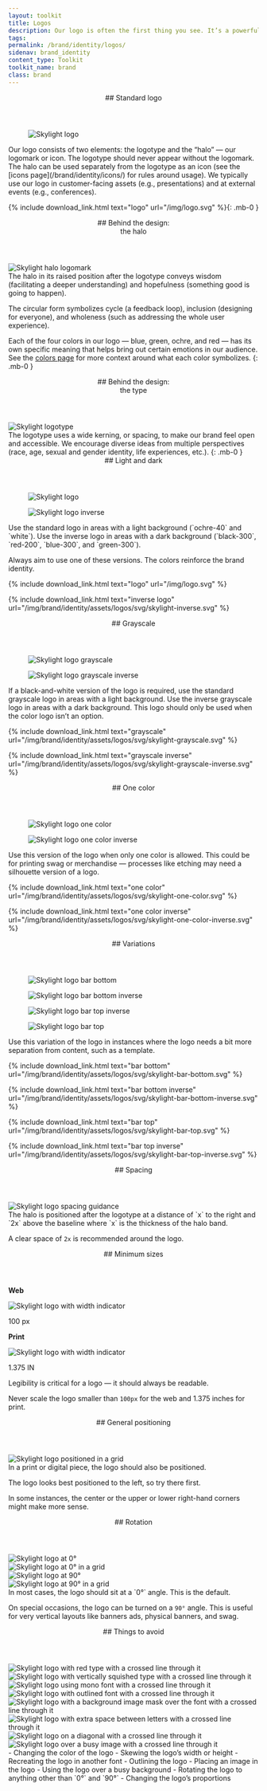 ```yaml
---
layout: toolkit
title: Logos
description: Our logo is often the first thing you see. It’s a powerful tool for representing Skylight to potential customers, partners, and prospective employees. Here are some tips for using our logo correctly.
tags:
permalink: /brand/identity/logos/
sidenav: brand_identity
content_type: Toolkit
toolkit_name: brand
class: brand
---
```


<div class="brand__content-section grid">
  <header class="grid__heading" markdown="1">
## Standard logo
  </header>
  <figure class="grid__image section__img w-100">
    <img class="px-2 py-6 w-75" src="/img/logo.svg" alt="Skylight logo">
  </figure>
  <div class="grid__content" markdown="1">
Our logo consists of two elements: the logotype and the “halo” — our logomark or icon. The logotype should never appear without the logomark. The halo can be used separately from the logotype as an icon (see the [icons page](/brand/identity/icons/) for rules around usage). We typically use our logo in customer-facing assets (e.g., presentations) and at external events (e.g., conferences).

{% include download_link.html
  text="logo"
  url="/img/logo.svg"
%}{: .mb-0 }
  </div>
</div>

<div class="brand__content-section grid">
  <header class="grid__heading" markdown="1">
## Behind the design: <br>the halo
  </header>
  <div class="grid__image section__container d-flex w-100">
    <img class="w-75 py-4 py-md-6 mr-6" src="/img/brand/identity/logos/behind-the-design--halo.svg" alt="Skylight halo logomark">
  </div>
  <div class="grid__content" markdown="1">
The halo in its raised position after the logotype conveys wisdom (facilitating a deeper understanding) and hopefulness (something good is going to happen).

The circular form symbolizes cycle (a feedback loop), inclusion (designing for everyone), and wholeness (such as addressing the whole user experience).

Each of the four colors in our logo — blue, green, ochre, and red — has its own specific meaning that helps bring out certain emotions in our audience. See the [colors page](/brand/identity/colors/) for more context around what each color symbolizes.
{: .mb-0 }
  </div>
</div>

<div class="brand__content-section grid">
  <header class="grid__heading" markdown="1">
## Behind the design: <br>the type
  </header>
  <div class="grid__image section__container w-100 d-flex">
    <img class="w-100 border-rounded" src="/img/brand/identity/logos/behind-the-design--type.svg" alt="Skylight logotype">
  </div>
  <div class="grid__content" markdown="1">
The logotype uses a wide kerning, or spacing, to make our brand feel open and accessible. We encourage diverse ideas from multiple perspectives (race, age, sexual and gender identity, life experiences, etc.).
{: .mb-0 }
  </div>
</div>

<div class="brand__content-section grid">
  <header class="grid__heading" markdown="1">
## Light and dark
  </header>
  <div class="grid__image section__container">
    <figure class="section__img--no-border w-100">
      <img class="px-2 py-6 w-50" src="/img/brand/identity/assets/logos/svg/skylight-logo.svg" alt="Skylight logo">
    </figure>
    <figure class="section__img--no-border section__img--rounded-bottom w-100 bg-gray-darker">
      <img class="px-2 py-6 w-50" src="/img/brand/identity/assets/logos/svg/skylight-inverse.svg" alt="Skylight logo inverse">
    </figure>
  </div>
  <div class="grid__content" markdown="1">
Use the standard logo in areas with a light background (`ochre-40` and `white`). Use the inverse logo in areas with a dark background (`black-300`, `red-200`, `blue-300`, and `green-300`).

Always aim to use one of these versions. The colors reinforce the brand identity.

{% include download_link.html
  text="logo"
  url="/img/logo.svg"
%}

{% include download_link.html
  text="inverse logo"
  url="/img/brand/identity/assets/logos/svg/skylight-inverse.svg"
%}
  </div>
</div>

<div class="brand__content-section grid">
  <header class="grid__heading" markdown="1">
## Grayscale
  </header>
  <div class="grid__image section__container">
    <figure class="section__img--no-border no-border w-100">
      <img class="px-2 py-6 w-50" src="/img/brand/identity/assets/logos/svg/skylight-grayscale.svg" alt="Skylight logo grayscale">
    </figure>
    <figure class="section__img--no-border section__img--rounded-bottom no-border w-100 bg-gray-darker">
      <img class="px-2 py-6 w-50" src="/img/brand/identity/assets/logos/svg/skylight-grayscale-inverse.svg" alt="Skylight logo grayscale inverse">
    </figure>
  </div>
  <div class="grid__content" markdown="1">
If a black-and-white version of the logo is required, use the standard grayscale logo in areas with a light background. Use the inverse grayscale logo in areas with a dark background. This logo should only be used when the color logo isn’t an option.

{% include download_link.html
  text="grayscale"
  url="/img/brand/identity/assets/logos/svg/skylight-grayscale.svg"
%}

{% include download_link.html
  text="grayscale inverse"
  url="/img/brand/identity/assets/logos/svg/skylight-grayscale-inverse.svg"
%}
  </div>
</div>

<div class="brand__content-section grid">
  <header class="grid__heading" markdown="1">
## One color
  </header>
  <div class="grid__image">
    <figure class="section__img w-100">
      <img class="px-2 py-6 w-50" src="/img/brand/identity/assets/logos/svg/skylight-one-color.svg" alt="Skylight logo one color">
    </figure>
    <figure class="section__img w-100 bg-gray-darker">
      <img class="px-2 py-6 w-50" src="/img/brand/identity/assets/logos/svg/skylight-one-color-inverse.svg" alt="Skylight logo one color inverse">
    </figure>
  </div>
  <div class="grid__content" markdown="1">
Use this version of the logo when only one color is allowed. This could be for printing swag or merchandise — processes like etching may need a silhouette version of a logo.

{% include download_link.html
  text="one color"
  url="/img/brand/identity/assets/logos/svg/skylight-one-color.svg"
%}

{% include download_link.html
  text="one color inverse"
  url="/img/brand/identity/assets/logos/svg/skylight-one-color-inverse.svg"
%}
  </div>
</div>

<div class="brand__content-section grid">
  <header class="grid__heading" markdown="1">
## Variations
  </header>
  <div class="grid__image">
    <div class="section__container">
      <div class="d-flex align-items-center justify-content-center">
        <figure class="d-flex align-items-center justify-content-center w-100 mb-0">
          <img class="px-2 py-6 w-50" src="/img/brand/identity/assets/logos/svg/skylight-bar-bottom.svg" alt="Skylight logo bar bottom">
        </figure>
        <figure class="brand-variations__top-right d-flex align-items-center justify-content-center w-100 bg-gray-darker mb-0">
          <img class="px-2 py-6 w-50" src="/img/brand/identity/assets/logos/svg/skylight-bar-bottom-inverse.svg" alt="Skylight logo bar bottom inverse">
        </figure>
      </div>
      <div class="d-flex align-items-center justify-content-center">
        <figure class="brand-variations__bottom-left d-flex align-items-center justify-content-center w-100 bg-gray-darker mb-0">
          <img class="px-2 py-6 w-50" src="/img/brand/identity/assets/logos/svg/skylight-bar-top-inverse.svg" alt="Skylight logo bar top inverse">
        </figure>
        <figure class="d-flex align-items-center justify-content-center w-100 mb-0">
          <img class="px-2 py-6 w-50" src="/img/brand/identity/assets/logos/svg/skylight-bar-top.svg" alt="Skylight logo bar top">
        </figure>
      </div>
    </div>
  </div>
  <div class="grid__content" markdown="1">
Use this variation of the logo in instances where the logo needs a bit more separation from content, such as a template.

{% include download_link.html
  text="bar bottom"
  url="/img/brand/identity/assets/logos/svg/skylight-bar-bottom.svg"
%}

{% include download_link.html
  text="bar bottom inverse"
  url="/img/brand/identity/assets/logos/svg/skylight-bar-bottom-inverse.svg"
%}

{% include download_link.html
  text="bar top"
  url="/img/brand/identity/assets/logos/svg/skylight-bar-top.svg"
%}

{% include download_link.html
  text="bar top inverse"
  url="/img/brand/identity/assets/logos/svg/skylight-bar-top-inverse.svg"
%}
  </div>
</div>

<div class="brand__content-section grid">
  <header class="grid__heading" markdown="1">
## Spacing
  </header>
  <div class="grid__image section__img px-0 py-5 p-md-5">
    <img class="w-75" src="/img/brand/identity/logos/spacing.svg" alt="Skylight logo spacing guidance">
  </div>
  <div class="grid__content" markdown="1">
The halo is positioned after the logotype at a distance of `x` to the right and `2x` above the baseline where `x` is the thickness of the halo band.

A clear space of `2x` is recommended around the logo.
  </div>
</div>

<div class="brand__content-section grid">
  <header class="grid__heading" markdown="1">
## Minimum sizes
  </header>
  <div class="grid__image">
    <div class="section__img justify-content-evenly py-5">
      <div class="text-center">
        <p><b>Web</b></p>
        <img class="img--min-size" src="/img/brand/identity/logos/minimum-sizes.svg" alt="Skylight logo with width indicator">
        <p class="text-brand-info mt-2 font-2xs">100 px</p>
      </div>
      <div class="text-center">
        <p><b>Print</b></p>
        <img class="img--min-size" src="/img/brand/identity/logos/minimum-sizes.svg" alt="Skylight logo with width indicator">
        <p class="text-brand-info mt-2 font-2xs">1.375 IN</p>
      </div>
    </div>
  </div>
  <div class="grid__content" markdown="1">
Legibility is critical for a logo — it should always be readable.

Never scale the logo smaller than `100px` for the web and 1.375 inches for print.
  </div>
</div>

<div class="brand__content-section grid">
  <header class="grid__heading" markdown="1">
## General positioning
  </header>
  <div class="grid__image section__img p-5">
    <img class="" src="/img/brand/identity/logos/general-positioning.svg" alt="Skylight logo positioned in a grid">
  </div>
  <div class="grid__content" markdown="1">
In a print or digital piece, the logo should also be positioned.

The logo looks best positioned to the left, so try there first.

In some instances, the center or the upper or lower right-hand corners might make more sense.
  </div>
</div>

<div class="brand__content-section grid">
  <header class="grid__heading" markdown="1">
## Rotation
  </header>
  <div class="grid__image section__container p-5">
    <div class="row">
      <div class="col-md-6 d-flex align-items-center justify-content-center">
        <img src="/img/brand/identity/logos/positioning/top-left.svg" alt="Skylight logo at 0°">
      </div>
      <div class="col-md-6 text-center mt-5 mt-md-0">
        <img src="/img/brand/identity/logos/positioning/top-right.svg" alt="Skylight logo at 0° in a grid">
      </div>
    </div>
    <div class="row mt-md-5">
      <div class="col-md-6 text-center mt-5 mt-md-0">
        <img src="/img/brand/identity/logos/positioning/bottom-left.svg" alt="Skylight logo at 90°">
      </div>
      <div class="col-md-6 text-center mt-5 mt-md-0">
        <img src="/img/brand/identity/logos/positioning/bottom-right.svg" alt="Skylight logo at 90° in a grid">
      </div>
    </div>
  </div>
  <div class="grid__content" markdown="1">
In most cases, the logo should sit at a `0°` angle. This is the default.

On special occasions, the logo can be turned on a `90°` angle. This is useful for very vertical layouts like banners ads, physical banners, and swag.
  </div>
</div>

<div class="brand__content-section grid section__things-to-avoid">
  <header class="grid__heading" markdown="1">
## Things to avoid
  </header>
  <div class="grid__image section__img p-5">
    <div class="grid-col">
      <img src="/img/brand/identity/logos/things-to-avoid/red-type.svg" alt="Skylight logo with red type with a crossed line through it">
    </div>
    <div class="grid-col">
      <img src="/img/brand/identity/logos/things-to-avoid/squished-type.svg" alt="Skylight logo with vertically squished type with a crossed line through it">
    </div>
    <div class="grid-col">
      <img src="/img/brand/identity/logos/things-to-avoid/mono-type.svg" alt="Skylight logo using mono font with a crossed line through it">
    </div>
    <div class="grid-col">
      <img src="/img/brand/identity/logos/things-to-avoid/outline-type.svg" alt="Skylight logo with outlined font with a crossed line through it">
    </div>
    <div class="grid-col">
      <img src="/img/brand/identity/logos/things-to-avoid/image-type.svg" alt="Skylight logo with a background image mask over the font with a crossed line through it">
    </div>
    <div class="grid-col">
      <img src="/img/brand/identity/logos/things-to-avoid/spaced-type.svg" alt="Skylight logo with extra space between letters with a crossed line through it">
    </div>
    <div class="grid-col">
      <img src="/img/brand/identity/logos/things-to-avoid/diagonal.svg" alt="Skylight logo on a diagonal with a crossed line through it">
    </div>
    <div class="grid-col">
      <img src="/img/brand/identity/logos/things-to-avoid/bg-image.svg" alt="Skylight logo over a busy image with a crossed line through it">
    </div>
  </div>
  <div class="grid__content" markdown="1">
- Changing the color of the logo
- Skewing the logo’s width or height
- Recreating the logo in another font
- Outlining the logo
- Placing an image in the logo
- Using the logo over a busy background
- Rotating the logo to anything other than `0°` and `90°`
- Changing the logo’s proportions
</div>
</div>
